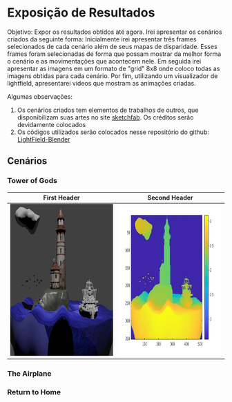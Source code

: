 # Exposição de Resultados

Objetivo: Expor os resultados obtidos até agora. Irei apresentar os cenários criados da seguinte forma: Inicialmente irei apresentar três frames selecionados de cada cenário além de seus mapas de disparidade. Esses frames foram selecionadas de forma que possam mostrar da melhor forma o cenário e as movimentações que acontecem nele. Em seguida irei apresentar as imagens em um formato de "grid" 8x8 onde coloco todas as imagens obtidas para cada cenário. Por fim, utilizando um visualizador de lightfield, apresentarei vídeos que mostram as animações criadas.

Algumas observações:
1. Os cenários criados tem elementos de trabalhos de outros, que disponibilizam suas artes no site [sketchfab](https://sketchfab.com/feed). Os créditos serão devidamente colocados
2. Os códigos utilizados serão colocados nesse repositório do github: [LightField-Blender](https://github.com/harllon/LightField-Blender)

## Cenários

### Tower of Gods
                   


First Header |                                                                Second Header
------------ | -------------
<img src="https://raw.githubusercontent.com/harllon/LightField-Blender/master/images/Tower%20of%20Gods/disparity_colour/central_view_0001.png" height="352" width="430">|<img src="https://raw.githubusercontent.com/harllon/LightField-Blender/master/images/Tower%20of%20Gods/disparity_colour/disp_0001.jpg" height="352" width="430">










### The Airplane









### Return to Home
